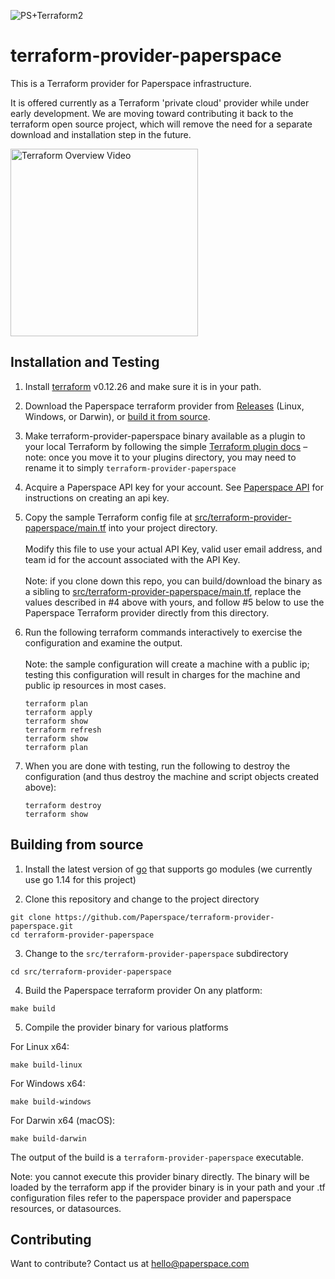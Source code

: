 ![PS+Terraform2](https://user-images.githubusercontent.com/585865/90683337-5e825d00-e234-11ea-8bda-c4b299a00189.png)


# terraform-provider-paperspace
This is a Terraform provider for Paperspace infrastructure.

It is offered currently as a Terraform 'private cloud' provider while under early development.  We are moving toward contributing it back to the terraform open source project, which will remove the need for a separate download and installation step in the future.

[<img width="300" alt="Terraform Overview Video" src="https://user-images.githubusercontent.com/585865/90682577-275f7c00-e233-11ea-9865-56e7f9205385.png">
](https://youtu.be/P3__yTs24rU)



## Installation and Testing
1) Install [terraform](https://www.terraform.io/downloads.html) v0.12.26 and make sure it is in your path.

2) Download the Paperspace terraform provider from [Releases](https://github.com/Paperspace/terraform-provider-paperspace/releases) (Linux, Windows, or Darwin), or [build it from source](#building-from-source).

3) Make terraform-provider-paperspace binary available as a plugin to your local Terraform by following the simple [Terraform plugin docs](https://www.terraform.io/docs/configuration/providers.html#third-party-plugins) – note: once you move it to your plugins directory, you may need to rename it to simply `terraform-provider-paperspace`

3) Acquire a Paperspace API key for your account. See [Paperspace API](https://paperspace.github.io/paperspace-node/) for instructions on creating an api key.

4) Copy the sample Terraform config file at [src/terraform-provider-paperspace/main.tf](src/terraform-provider-paperspace/main.tf) into your project directory.\
\
Modify this file to use your actual API Key, valid user email address, and team id for the account associated with the API Key.\
\
Note: if you clone down this repo, you can build/download the binary as a sibling to [src/terraform-provider-paperspace/main.tf](src/terraform-provider-paperspace/main.tf), replace the values described in #4 above with yours, and follow #5 below to use the Paperspace Terraform provider directly from this directory.

5) Run the following terraform commands interactively to exercise the configuration and examine the output.\
\
Note: the sample configuration will create a machine with a public ip; testing this configuration will result in charges for the machine and public ip resources in most cases.
    ```
    terraform plan
    terraform apply
    terraform show
    terraform refresh
    terraform show
    terraform plan
    ```

6) When you are done with testing, run the following to destroy the configuration (and thus destroy the machine and script objects created above):
    ```
    terraform destroy
    terraform show
    ```

## Building from source

1) Install the latest version of [go](https://golang.org/dl/) that supports go modules (we currently use go 1.14 for this project)

2) Clone this repository and change to the project directory
```
git clone https://github.com/Paperspace/terraform-provider-paperspace.git
cd terraform-provider-paperspace
```

3) Change to the `src/terraform-provider-paperspace` subdirectory
```
cd src/terraform-provider-paperspace
```

4) Build the Paperspace terraform provider
On any platform:
```
make build
```

5) Compile the provider binary for various platforms

For Linux x64:
```
make build-linux
```

For Windows x64:
```
make build-windows
```

For Darwin x64 (macOS):
```
make build-darwin
```

The output of the build is a `terraform-provider-paperspace` executable.

Note: you cannot execute this provider binary directly.  The binary will be loaded by the terraform app if the provider binary is in your path and your .tf configuration files refer to the paperspace provider and paperspace resources, or datasources.

## Contributing

Want to contribute? Contact us at hello@paperspace.com
